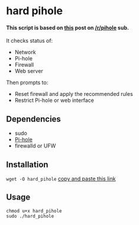 # hard pihole

#### This script is based on [this](https://www.reddit.com/r/pihole/comments/x7wns0/pihole_hardening_tips_4fun/) post on [/r/pihole](https://www.reddit.com/r/pihole/) sub.

It checks status of:

- Network
- Pi-hole
- Firewall
- Web server

Then prompts to:

- Reset firewall and apply the recommended rules
- Restrict Pi-hole or web interface

## Dependencies
- sudo
- [Pi-hole](https://github.com/pi-hole/pi-hole)
- firewalld or UFW

## Installation
`wget -O hard_pihole` [copy and paste this link](https://github.com/ryoskzypu/hard_pihole/raw/main/hard_pihole)

## Usage
    chmod u+x hard_pihole
    sudo ./hard_pihole
